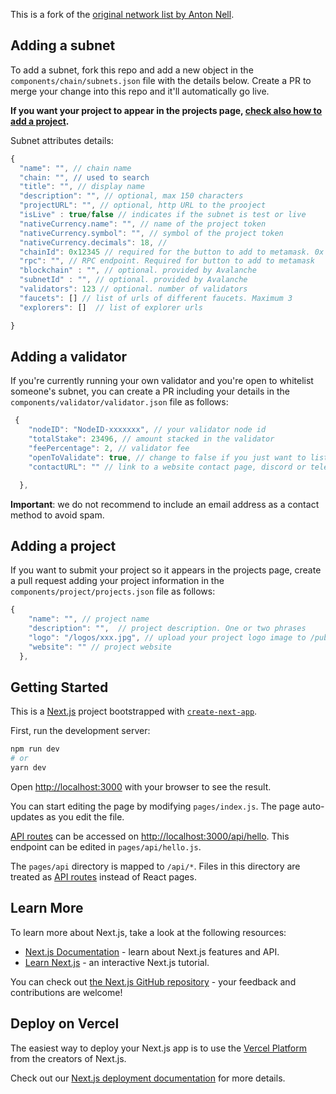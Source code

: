 This is a fork of the [original network list by Anton Nell](https://github.com/antonnell/networklist-org).

## Adding a subnet

To add a subnet, fork this repo and add a new object in the `components/chain/subnets.json` file with the details below. Create a PR to merge your change into this repo and it'll automatically go live.

**If you want your project to appear in the projects page, [check also how to add a project](#adding-a-project).**

Subnet attributes details:

```js
{
  "name": "", // chain name
  "chain: "", // used to search
  "title": "", // display name
  "description": "", // optional, max 150 characters
  "projectURL": "", // optional, http URL to the prooject
  "isLive" : true/false // indicates if the subnet is test or live
  "nativeCurrency.name": "", // name of the project token
  "nativeCurrency.symbol": "", // symbol of the project token
  "nativeCurrency.decimals": 18, //
  "chainId": 0x12345 // required for the button to add to metamask. 0x format
  "rpc": "", // RPC endpoint. Required for button to add to metamask
  "blockchain" : "", // optional. provided by Avalanche
  "subnetId" : "", // optional. provided by Avalanche
  "validators": 123 // optional. number of validators
  "faucets": [] // list of urls of different faucets. Maximum 3
  "explorers": []  // list of explorer urls

}
```

## Adding a validator

If you're currently running your own validator and you're open to whitelist someone's subnet, you can create a PR including your details in the `components/validator/validator.json` file as follows:

```js
 {
    "nodeID": "NodeID-xxxxxxx", // your validator node id
    "totalStake": 23496, // amount stacked in the validator
    "feePercentage": 2, // validator fee
    "openToValidate": true, // change to false if you just want to list your validator in the site
    "contactURL": "" // link to a website contact page, discord or telegram

  },
```

**Important**: we do not recommend to include an email address as a contact method to avoid spam.

## Adding a project

If you want to submit your project so it appears in the projects page, create a pull request adding your project information in the `components/project/projects.json` file as follows:

```js
{
    "name": "", // project name
    "description": "",  // project description. One or two phrases
    "logo": "/logos/xxx.jpg", // upload your project logo image to /public/logos/
    "website": "" // project website
  },
```

## Getting Started

This is a [Next.js](https://nextjs.org/) project bootstrapped with [`create-next-app`](https://github.com/vercel/next.js/tree/canary/packages/create-next-app).

First, run the development server:

```bash
npm run dev
# or
yarn dev
```

Open [http://localhost:3000](http://localhost:3000) with your browser to see the result.

You can start editing the page by modifying `pages/index.js`. The page auto-updates as you edit the file.

[API routes](https://nextjs.org/docs/api-routes/introduction) can be accessed on [http://localhost:3000/api/hello](http://localhost:3000/api/hello). This endpoint can be edited in `pages/api/hello.js`.

The `pages/api` directory is mapped to `/api/*`. Files in this directory are treated as [API routes](https://nextjs.org/docs/api-routes/introduction) instead of React pages.

## Learn More

To learn more about Next.js, take a look at the following resources:

- [Next.js Documentation](https://nextjs.org/docs) - learn about Next.js features and API.
- [Learn Next.js](https://nextjs.org/learn) - an interactive Next.js tutorial.

You can check out [the Next.js GitHub repository](https://github.com/vercel/next.js/) - your feedback and contributions are welcome!

## Deploy on Vercel

The easiest way to deploy your Next.js app is to use the [Vercel Platform](https://vercel.com/new?utm_medium=default-template&filter=next.js&utm_source=create-next-app&utm_campaign=create-next-app-readme) from the creators of Next.js.

Check out our [Next.js deployment documentation](https://nextjs.org/docs/deployment) for more details.
